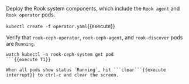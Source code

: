 Deploy the Rook system components, which include the `Rook agent` and `Rook operator` pods.

`kubectl create -f operator.yaml`{{execute}}

Verify that `rook-ceph-operator`, `rook-ceph-agent`, and `rook-discover` pods are `Running`.
```
watch kubectl -n rook-ceph-system get pod
```{{execute T1}}

When all pods show status `Running`, hit ```clear```{{execute interrupt}} to ctrl-c and clear the screen.
